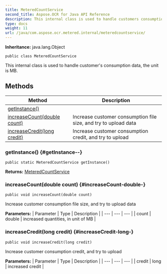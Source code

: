 ```yaml
---
title: MeteredCountService
second_title: Aspose.OCR for Java API Reference
description: This internal class is used to handle customers consumption data the unit is MB.
type: docs
weight: 11
url: /java/com.aspose.ocr.metered.internal/meteredcountservice/
---
```


**Inheritance:**
java.lang.Object
```
public class MeteredCountService
```

This internal class is used to handle customer's consumption data, the unit is MB.
## Methods

| Method | Description |
| --- | --- |
| [getInstance()](#getInstance--) |  |
| [increaseCount(double count)](#increaseCount-double-) | Increase customer consumption file size, and try to upload data |
| [increaseCredit(long credit)](#increaseCredit-long-) | Increase customer consumption credit, and try to upload |
### getInstance() {#getInstance--}
```
public static MeteredCountService getInstance()
```




**Returns:**
[MeteredCountService](../../com.aspose.ocr.metered.internal/meteredcountservice)
### increaseCount(double count) {#increaseCount-double-}
```
public void increaseCount(double count)
```


Increase customer consumption file size, and try to upload data

**Parameters:**
| Parameter | Type | Description |
| --- | --- | --- |
| count | double | increased quantities, in unit of MB |

### increaseCredit(long credit) {#increaseCredit-long-}
```
public void increaseCredit(long credit)
```


Increase customer consumption credit, and try to upload

**Parameters:**
| Parameter | Type | Description |
| --- | --- | --- |
| credit | long | increased credit |


